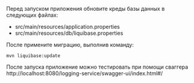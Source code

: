 Перед запуском приложения обновите креды базы данных в следующих файлах:

- src/main/resources/application.properties
- src/main/resources/db/liquibase.properties

После примените миграцию, выполнив команду:
```
mvn liquibase:update
```
После запуска приложение можно тестировать при помощи сваггера
http://localhost:8080/logging-service/swagger-ui/index.html#/

